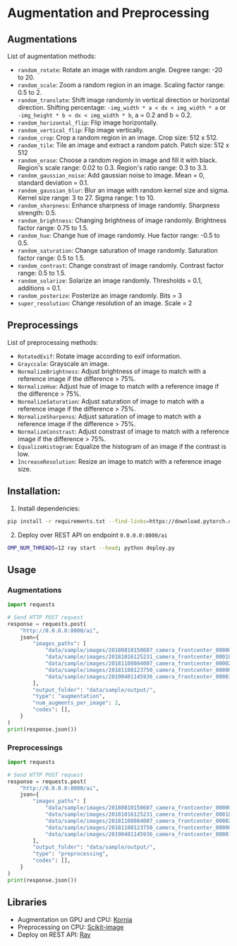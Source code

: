 # Augmentation and Preprocessing

## Augmentations
List of augmentation methods:
- `random_rotate`: Rotate an image with random angle. Degree range: -20 to 20.
- `random_scale`: Zoom a random region in an image. Scaling factor range: 0.5 to 2.
- `random_translate`: Shift image randomly in vertical direction or horizontal direction. Shifting percentage: `-img_width * a < dx < img_width * a` or `-img_height * b < dx < img_width * b`, a = 0.2 and b = 0.2.
- `random_horizontal_flip`: Flip image horizontally.
- `random_vertical_flip`: Flip image vertically.
- `random_crop`: Crop a random region in an image. Crop size: 512 x 512.
- `random_tile`: Tile an image and extract a random patch. Patch size: 512 x 512
- `random_erase`: Choose a random region in image and fill it with black. Region's scale range: 0.02 to 0.3. Region's ratio range: 0.3 to 3.3.
- `random_gaussian_noise`: Add gaussian noise to image. Mean = 0, standard deviation = 0.1.
- `random_gaussian_blur`: Blur an image with random kernel size and sigma. Kernel size range: 3 to 27. Sigma range: 1 to 10.
- `random_sharpness`: Enhance sharpness of image randomly. Sharpness strength: 0.5.
- `random_brightness`: Changing brightness of image randomly. Brightness factor range: 0.75 to 1.5.
- `random_hue`: Change hue of image randomly. Hue factor range: -0.5 to 0.5.
- `random_saturation`: Change saturation of image randomly. Saturation factor range: 0.5 to 1.5.
- `random_contrast`: Change constrast of image randomly. Contrast factor range: 0.5 to 1.5.
- `random_solarize`: Solarize an image randomly. Thresholds = 0.1, additions = 0.1.
- `random_posterize`: Posterize an image randomly. Bits = 3
- `super_resolution`: Change resolution of an image. Scale = 2

## Preprocessings
List of preprocessing methods:
- `RotatedExif`: Rotate image according to exif information.
- `Grayccale`: Grayscale an image.
- `NormalizeBrightness`: Adjust brightness of image to match with a reference image if the difference > 75%.
- `NormalizeHue`: Adjust hue of image to match with a reference image if the difference > 75%.
- `NormalizeSaturation`: Adjust saturation of image to match with a reference image if the difference > 75%.
- `NormalizeSharpenss`: Adjust saturation of image to match with a reference image if the difference > 75%.
- `NormalizeConstrast`: Adjust constrast of image to match with a reference image if the difference > 75%.
- `EqualizeHistogram`: Equalize the histogram of an image if the contrast is low.
- `IncreaseResolution`: Resize an image to match with a reference image size.

## Installation:
1. Install dependencies:
```bash
pip install -r requirements.txt --find-links=https://download.pytorch.org/whl/torch_stable.html
```

2. Deploy over REST API on endpoint `0.0.0.0:8000/ai`
```bash
OMP_NUM_THREADS=12 ray start --head; python deploy.py
```

## Usage
### Augmentations
```python
import requests

# Send HTTP POST request
response = requests.post(
    "http://0.0.0.0:8000/ai",
    json={
        "images_paths": [
            "data/sample/images/20180810150607_camera_frontcenter_000000083.png",
            "data/sample/images/20181016125231_camera_frontcenter_000183553.png",
            "data/sample/images/20181108084007_camera_frontcenter_000029570.png",
            "data/sample/images/20181108123750_camera_frontcenter_000004559.png",
            "data/sample/images/20190401145936_camera_frontcenter_000017970.png"
        ],
        "output_folder": "data/sample/output/",
        "type": "augmentation",
        "num_augments_per_image": 2,
        "codes": [],
    }
)
print(response.json())
```

### Preprocessings
```python
import requests

# Send HTTP POST request
response = requests.post(
    "http://0.0.0.0:8000/ai",
    json={
        "images_paths": [
            "data/sample/images/20180810150607_camera_frontcenter_000000083.png",
            "data/sample/images/20181016125231_camera_frontcenter_000183553.png",
            "data/sample/images/20181108084007_camera_frontcenter_000029570.png",
            "data/sample/images/20181108123750_camera_frontcenter_000004559.png",
            "data/sample/images/20190401145936_camera_frontcenter_000017970.png"
        ],
        "output_folder": "data/sample/output/",
        "type": "preprocessing",
        "codes": [],
    }
)
print(response.json())
```

## Libraries
- Augmentation on GPU and CPU: [Kornia](https://github.com/kornia/kornia)
- Preprocessing on CPU: [Scikit-image](https://github.com/scikit-image/scikit-image)
- Deploy on REST API: [Ray](https://github.com/ray-project/ray)
